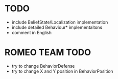 # TODO

- include BeliefState/Localization implementation
- include detailed Behaviour\* implementaitons
- comment in English


# ROMEO TEAM TODO
- try to change BehaviorDefense
- try to change X and Y position in BehaviorPosition
